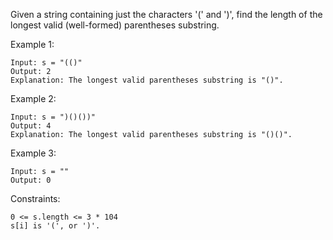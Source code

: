 Given a string containing just the characters '(' and ')', find the length of the longest valid (well-formed) parentheses substring.

 

Example 1:
```
Input: s = "(()"
Output: 2
Explanation: The longest valid parentheses substring is "()".
```
Example 2:
```
Input: s = ")()())"
Output: 4
Explanation: The longest valid parentheses substring is "()()".
```
Example 3:
```
Input: s = ""
Output: 0
 ```

Constraints:
```
0 <= s.length <= 3 * 104
s[i] is '(', or ')'.
```
